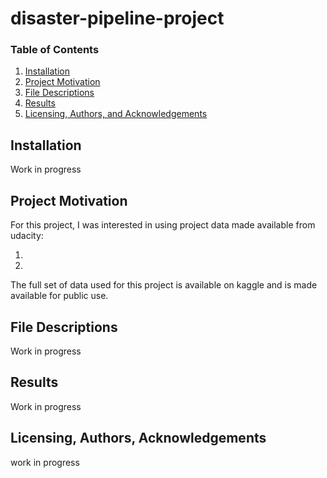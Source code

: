 # disaster-pipeline-project

### Table of Contents

1. [Installation](#installation)
2. [Project Motivation](#motivation)
3. [File Descriptions](#files)
4. [Results](#results)
5. [Licensing, Authors, and Acknowledgements](#licensing)

## Installation <a name="installation"></a>

Work in progress

## Project Motivation<a name="motivation"></a>

For this project, I was interested in using project data made available from udacity:

1. 
2. 


The full set of data used for this project is available on kaggle and is made available for public use.


## File Descriptions <a name="files"></a>

Work in progress


## Results<a name="results"></a>

Work in progress



## Licensing, Authors, Acknowledgements<a name="licensing"></a>

work in progress
